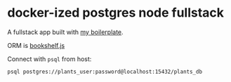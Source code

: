 # docker-ized postgres node fullstack

A fullstack app built with [my boilerplate](https://github.com/hillscottc/docker-postgres-node).

ORM is [bookshelf.js](http://bookshelfjs.org/)

Connect with `psql` from host:  
```
psql postgres://plants_user:password@localhost:15432/plants_db
```


